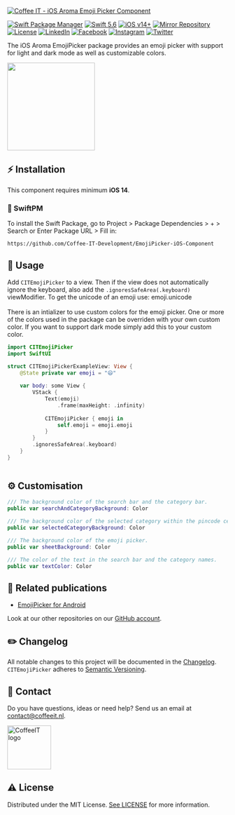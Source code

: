 [![Coffee IT - iOS Aroma Emoji Picker Component](https://coffeeit.nl/wp-content/uploads/2022/08/Aroma_Emoji_Picker_iOS.png)](https://coffeeit.nl/)

[![Swift Package Manager](https://img.shields.io/badge/Swift_Package_Manager-Compatible-brightgreen?style=flat-square)](https://img.shields.io/badge/Swift_Package_Manager-Compatible-brightgreen?style=flat-square)
[![Swift 5.6](https://img.shields.io/badge/Swift-5.6-brightgreen?style=flat-square)](https://img.shields.io/badge/Swift-5.6-brightgreen?style=flat-square)
[![iOS v14+](https://img.shields.io/badge/iOS-v14+-brightgreen?style=flat-square)](https://img.shields.io/badge/iOS-v14+-brightgreen?style=flat-square)
[![Mirror Repository](https://img.shields.io/badge/Mirror-Repository-brightgreen?style=flat-square)](https://img.shields.io/badge/Mirror-Repository-brightgreen?style=flat-square)
[![License](https://img.shields.io/badge/License-MIT-brightgreen.svg?style=flat-square)](LICENSE.md)
[![LinkedIn](https://img.shields.io/badge/LinkedIn-CoffeeIT-blue.svg?style=flat-square)](https://linkedin.com/company/coffee-it)
[![Facebook](https://img.shields.io/badge/Facebook-CoffeeITNL-blue.svg?style=flat-square)](https://www.facebook.com/CoffeeITNL/)
[![Instagram](https://img.shields.io/badge/Instagram-CoffeeITNL-blue.svg?style=flat-square)](https://www.instagram.com/coffeeitnl/)
[![Twitter](https://img.shields.io/badge/Twitter-CoffeeITNL-blue.svg?style=flat-square)](https://twitter.com/coffeeitnl)

The iOS Aroma EmojiPicker package provides an emoji picker with support for light and dark mode as well as customizable colors.

<p float="left">
<img src="https://media1.giphy.com/media/0C9RXsTXiTNkN1WZW0/giphy.gif" width="200">
</p>

## ⚡ Installation
This component requires minimum __iOS 14__.

### 🔨 SwiftPM
To install the Swift Package, go to Project > Package Dependencies > + > Search or Enter Package URL > Fill in:
```
https://github.com/Coffee-IT-Development/EmojiPicker-iOS-Component
```

## 📖 Usage
Add `CITEmojiPicker` to a view. Then if the view does not automatically ignore the keyboard, also add the `.ignoresSafeArea(.keyboard)` viewModifier.
To get the unicode of an emoji use: emoji.unicode  
<br>
There is an intializer to use custom colors for the emoji picker. One or more of the colors used in the package can be overriden with your own custom color. If you want to support dark mode simply add this to your custom color.

```swift
import CITEmojiPicker
import SwiftUI

struct CITEmojiPickerExampleView: View {
    @State private var emoji = "😄"
    
    var body: some View {
        VStack {
            Text(emoji)
                .frame(maxHeight: .infinity)
                
            CITEmojiPicker { emoji in
                self.emoji = emoji.emoji
            }
        }
        .ignoresSafeArea(.keyboard)
    }
}
    
```

## ⚙️ Customisation
```swift
/// The background color of the search bar and the category bar.
public var searchAndCategoryBackground: Color

/// The background color of the selected category within the pincode cells.
public var selectedCategoryBackground: Color

/// The background color of the emoji picker.
public var sheetBackground: Color

/// The color of the text in the search bar and the category names.
public var textColor: Color

```

## 🔗 Related publications

- [EmojiPicker for Android](https://github.com/Coffee-IT-Development/EmojiPicker-Android-Component)

Look at our other repositories on our [GitHub account](https://github.com/orgs/Coffee-IT-Development/repositories).

## ✏️ Changelog

All notable changes to this project will be documented in the [Changelog](CHANGELOG.md).
`CITEmojiPicker` adheres to [Semantic Versioning](https://semver.org/).

## 📧 Contact
Do you have questions, ideas or need help? Send us an email at contact@coffeeit.nl.

<picture>
  <source media="(prefers-color-scheme: dark)" srcset="https://global-uploads.webflow.com/605a171ee93af49275331843/623b23cdea80a92703e61b42_Logo_black_1.svg" width="100">
  <source media="(prefers-color-scheme: light)" srcset="https://coffeeit.nl/wp-content/uploads/2016/09/logo_dark_small_new.png" width="100">
  <img alt="CoffeeIT logo" src="https://coffeeit.nl/wp-content/uploads/2016/09/logo_dark_small_new.png" width="100">
</picture>

## ⚠️ License

Distributed under the MIT License. [See LICENSE](LICENSE.md) for more information.
